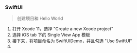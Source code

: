 ### SwiftUI

> 创建项目和 Hello World

1. 打开 Xcode 11，选择 "Create a new Xcode project"
2. 选择 iOS tab 下的 Single View App 模板
3. 接下来，将项目命名为 SwiftUIDemo，并且勾选 "Use SwiftUI"
4. 